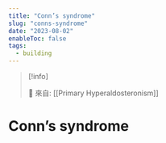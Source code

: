 ```yaml
---
title: "Conn’s syndrome"
slug: "conns-syndrome"
date: "2023-08-02"
enableToc: false
tags:
  - building
---
```


> [!info]
>
> 🌱 來自: [[Primary Hyperaldosteronism]]

# Conn’s syndrome

